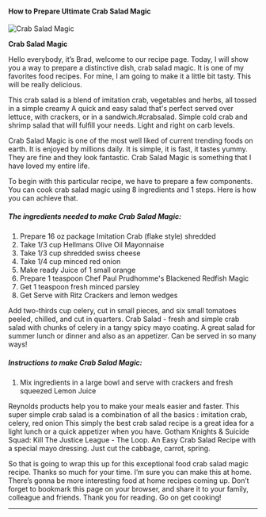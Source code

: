             

#### How to Prepare Ultimate Crab Salad Magic

![Crab Salad Magic](https://img-global.cpcdn.com/recipes/29733929cde5924a/751x532cq70/crab-salad-magic-recipe-main-photo.jpg)

**Crab Salad Magic**

Hello everybody, it’s Brad, welcome to our recipe page. Today, I will show you a way to prepare a distinctive dish, crab salad magic. It is one of my favorites food recipes. For mine, I am going to make it a little bit tasty. This will be really delicious.

This crab salad is a blend of imitation crab, vegetables and herbs, all tossed in a simple creamy A quick and easy salad that's perfect served over lettuce, with crackers, or in a sandwich.#crabsalad. Simple cold crab and shrimp salad that will fulfill your needs. Light and right on carb levels.

Crab Salad Magic is one of the most well liked of current trending foods on earth. It is enjoyed by millions daily. It is simple, it is fast, it tastes yummy. They are fine and they look fantastic. Crab Salad Magic is something that I have loved my entire life.

To begin with this particular recipe, we have to prepare a few components. You can cook crab salad magic using 8 ingredients and 1 steps. Here is how you can achieve that.

##### The ingredients needed to make Crab Salad Magic:

1.  Prepare 16 oz package Imitation Crab (flake style) shredded
2.  Take 1/3 cup Hellmans Olive Oil Mayonnaise
3.  Take 1/3 cup shredded swiss cheese
4.  Take 1/4 cup minced red onion
5.  Make ready Juice of 1 small orange
6.  Prepare 1 teaspoon Chef Paul Prudhomme's Blackened Redfish Magic
7.  Get 1 teaspoon fresh minced parsley
8.  Get Serve with Ritz Crackers and lemon wedges

Add two-thirds cup celery, cut in small pieces, and six small tomatoes peeled, chilled, and cut in quarters. Crab Salad - fresh and simple crab salad with chunks of celery in a tangy spicy mayo coating. A great salad for summer lunch or dinner and also as an appetizer. Can be served in so many ways!

##### Instructions to make Crab Salad Magic:

1.  Mix ingredients in a large bowl and serve with crackers and fresh squeezed Lemon Juice

Reynolds products help you to make your meals easier and faster. This super simple crab salad is a combination of all the basics : imitation crab, celery, red onion This simply the best crab salad recipe is a great idea for a light lunch or a quick appetizer when you have. Gotham Knights & Suicide Squad: Kill The Justice League - The Loop. An Easy Crab Salad Recipe with a special mayo dressing. Just cut the cabbage, carrot, spring.

So that is going to wrap this up for this exceptional food crab salad magic recipe. Thanks so much for your time. I’m sure you can make this at home. There’s gonna be more interesting food at home recipes coming up. Don’t forget to bookmark this page on your browser, and share it to your family, colleague and friends. Thank you for reading. Go on get cooking!

* * *